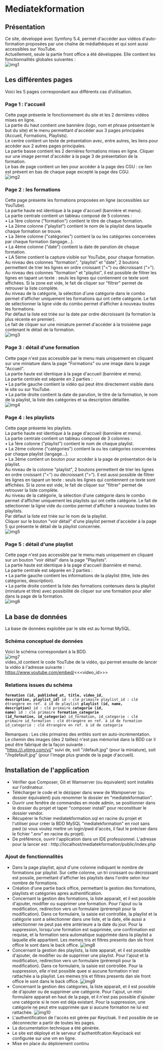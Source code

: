 # Mediatekformation
## Présentation
Ce site, développé avec Symfony 5.4, permet d'accéder aux vidéos d'auto-formation proposées par une chaîne de médiathèques et qui sont aussi accessibles sur YouTube.<br> 
Actuellement, seule la partie front office a été développée. Elle contient les fonctionnalités globales suivantes :<br>
![img1](https://github.com/CNED-SLAM/mediatekformation/assets/100127886/eed72688-c9e5-4509-ab44-7309d3e86041)
## Les différentes pages
Voici les 5 pages correspondant aux différents cas d’utilisation.
### Page 1 : l'accueil
Cette page présente le fonctionnement du site et les 2 dernières vidéos mises en ligne.<br>
La partie du haut contient une bannière (logo, nom et phrase présentant le but du site) et le menu permettant d'accéder aux 3 pages principales (Accueil, Formations, Playlists).<br>
Le centre contient un texte de présentation avec, entre autres, les liens pour accéder aux 2 autres pages principales.<br>
La partie basse contient les 2 dernières formations mises en ligne. Cliquer sur une image permet d'accéder à la page 3 de présentation de la formation.<br>
Le bas de page contient un lien pour accéder à la page des CGU : ce lien est présent en bas de chaque page excepté la page des CGU.<br>
![img2](https://github.com/CNED-SLAM/mediatekformation/assets/100127886/9168058b-7e21-4dc9-a6b8-d6299f5b16c9)
### Page 2 : les formations
Cette page présente les formations proposées en ligne (accessibles sur YouTube).<br>
La partie haute est identique à la page d'accueil (bannière et menu).<br>
La partie centrale contient un tableau composé de 5 colonnes :<br>
•	La 1ère colonne ("formation") contient le titre de chaque formation.<br>
•	La 2ème colonne ("playlist") contient le nom de la playlist dans laquelle chaque formation se trouve.<br>
•	La 3ème colonne ("catégories") contient la ou les catégories concernées par chaque formation (langage…).<br>
•	La 4ème colonne ("date") contient la date de parution de chaque formation.<br>
•	LA 5ème contient la capture visible sur YouTube, pour chaque formation.<br>
Au niveau des colonnes "formation", "playlist" et "date", 2 boutons permettent de trier les lignes en ordre croissant ("<") ou décroissant (">").<br>
Au niveau des colonnes "formation" et "playlist", il est possible de filtrer les lignes en tapant un texte : seuls les lignes qui contiennent ce texte sont affichées. Si la zone est vide, le fait de cliquer sur "filtrer" permet de retrouver la liste complète.<br> 
Au niveau de la catégorie, la sélection d'une catégorie dans le combo permet d'afficher uniquement les formations qui ont cette catégorie. Le fait de sélectionner la ligne vide du combo permet d'afficher à nouveau toutes les formations.<br>
Par défaut la liste est triée sur la date par ordre décroissant (la formation la plus récente en premier).<br>
Le fait de cliquer sur une miniature permet d'accéder à la troisième page contenant le détail de la formation.<br>
![img3](https://github.com/CNED-SLAM/mediatekformation/assets/100127886/6744b340-b6a2-41cb-ae43-18b4ba86f29e)
### Page 3 : détail d'une formation
Cette page n'est pas accessible par le menu mais uniquement en cliquant sur une miniature dans la page "Formations" ou une image dans la page "Accueil".<br>
La partie haute est identique à la page d'accueil (bannière et menu).<br>
La partie centrale est séparée en 2 parties :<br>
•	La partie gauche contient la vidéo qui peut être directement visible dans le site ou sur YouTube.<br>
•	La partie droite contient la date de parution, le titre de la formation, le nom de la playlist, la liste des catégories et sa description détaillée.<br>
![img4](https://github.com/CNED-SLAM/mediatekformation/assets/100127886/6c8b31ef-b650-4b69-8cf9-fbca8f340cde)
### Page 4 : les playlists
Cette page présente les playlists.<br>
La partie haute est identique à la page d'accueil (bannière et menu).<br>
La partie centrale contient un tableau composé de 3 colonnes :<br>
•	La 1ère colonne ("playlist") contient le nom de chaque playlist.<br>
•	La 2ème colonne ("catégories") contient la ou les catégories concernées par chaque playlist (langage…).<br>
•	La 3ème contient un bouton pour accéder à la page de présentation de la playlist.<br>
Au niveau de la colonne "playlist", 2 boutons permettent de trier les lignes en ordre croissant ("<") ou décroissant (">"). Il est aussi possible de filtrer les lignes en tapant un texte : seuls les lignes qui contiennent ce texte sont affichées. Si la zone est vide, le fait de cliquer sur "filtrer" permet de retrouver la liste complète.<br> 
Au niveau de la catégorie, la sélection d'une catégorie dans le combo permet d'afficher uniquement les playlists qui ont cette catégorie. Le fait de sélectionner la ligne vide du combo permet d'afficher à nouveau toutes les playlists.<br>
Par défaut la liste est triée sur le nom de la playlist.<br>
Cliquer sur le bouton "voir détail" d'une playlist permet d'accéder à la page 5 qui présente le détail de la playlist concernée.<br>
![img5](https://github.com/CNED-SLAM/mediatekformation/assets/100127886/83e4a279-3882-46d2-a7d8-b1b511c184b7)
### Page 5 : détail d'une playlist
Cette page n'est pas accessible par le menu mais uniquement en cliquant sur un bouton "voir détail" dans la page "Playlists".<br>
La partie haute est identique à la page d'accueil (bannière et menu).<br>
La partie centrale est séparée en 2 parties :<br>
•	La partie gauche contient les informations de la playlist (titre, liste des catégories, description).<br>
•	La partie droite contient la liste des formations contenues dans la playlist (miniature et titre) avec possibilité de cliquer sur une formation pour aller dans la page de la formation.<br>
![img6](https://github.com/CNED-SLAM/mediatekformation/assets/100127886/f72a1d0f-fcc7-4fea-bf91-5a3f301e96db)
## La base de données
La base de données exploitée par le site est au format MySQL.
### Schéma conceptuel de données
Voici le schéma correspondant à la BDD.<br>
![img7](https://github.com/CNED-SLAM/mediatekformation/assets/100127886/1f1f4c83-5955-4ae9-b2f2-a030055c1d3f)
<br>video_id contient le code YouTube de la vidéo, qui permet ensuite de lancer la vidéo à l'adresse suivante :<br>
https://www.youtube.com/embed/<<<video_id>>>
### Relations issues du schéma
<code><strong>formation (id, published_at, title, video_id, description, playlist_id)</strong>
id : clé primaire
playlist_id : clé étrangère en ref. à id de playlist
<strong>playlist (id, name, description)</strong>
id : clé primaire
<strong>categorie (id, name)</strong>
id : clé primaire
<strong>formation_categorie (id_formation, id_categorie)</strong>
id_formation, id_categorie : clé primaire
id_formation : clé étrangère en ref. à id de formation
id_categorie : clé étrangère en ref. à id de categorie</code>

Remarques : 
Les clés primaires des entités sont en auto-incrémentation.<br>
Le chemin des images (des 2 tailles) n'est pas mémorisé dans la BDD car il peut être fabriqué de la façon suivante :<br>
"https://i.ytimg.com/vi/" suivi de, soit "/default.jpg" (pour la miniature), soit "/hqdefault.jpg" (pour l'image plus grande de la page d'accueil).
## Installation de l'application
- Vérifier que Composer, Git et Wamserver (ou équivalent) sont installés sur l'ordinateur.
- Télécharger le code et le dézipper dans www de Wampserver (ou dossier équivalent) puis renommer le dossier en "mediatekformation".<br>
- Ouvrir une fenêtre de commandes en mode admin, se positionner dans le dossier du projet et taper "composer install" pour reconstituer le dossier vendor.<br>
- Récupérer le fichier mediatekformation.sql en racine du projet et l'utiliser pour créer la BDD MySQL "mediatekformation" en root sans pwd (si vous voulez mettre un login/pwd d'accès, il faut le préciser dans le fichier ".env" en racine du projet).<br>
- De préférence, ouvrir l'application dans un IDE professionnel. L'adresse pour la lancer est : http://localhost/mediatekformation/public/index.php<br>

### Ajout de fonctionnalités
- Dans la page playlist, ajout d'une colonne indiquant le nombre de formations par playlist. Sur cette colonne, un tri croissant ou décroissant est possile, permettant d'afficher les playlists dans l'ordre selon leur nombre de formations.
- Création d'une partie back office, permettant la gestion des formations, playlists et catégories apres authentification.
- Concernant la gestion des formations, la liste apparait, et il est possible d'ajouter, modifier ou supprimer une formation. Pour l'ajout ou la modification, redirection vers un formulaire (prérempli pour la modification). Dans ce formulaire, la saisie est controllée, la playlist et la catégorie sont a sélectionner dans une liste, et la date, elle aussi a sélectionner ne peut pas etre antérieure a la date du jour.
Pour la suppression, lorsqu'une formation est supprimée, une confirmation est requise, et la formation sera automatique supprimée dans la playlist a laquelle elle appartient.
Les memes tris et filtres presents dan sle front office le sont dans le back office.
![img8](https://github.com/Naama390/mediatekformation/blob/master/IMG/UML%20gestion%20des%20formations.jpg)
- Concernant la gestion des playlists, la liste apparait, et il est possible d'ajouter, de modifier ou de supprimer une playlist. Pour l'ajout et la modification, redirection vers un formulaire (prérempli pour la modification). Dans ce formulaire, la saisie est controllée.
Pour la suppression, elle n'est possible quee si aucune formation n'est rattachée a la playlist. 
Les memes tris et filtres presents dan sle front office le sont dans le back office.
![img9](https://github.com/Naama390/mediatekformation/blob/master/IMG/UML%20gestion%20des%20playlists.jpeg)
- Concernant la gestion des catégories, la liste apparait, et il est possible de d'ajouter ou de supprimer une catégorie. Pour l'ajout, un mini formulaire apparait en haut de la page, et il n'est pas possible d'ajouter une catégorie si le nom est déja existant.
Pour la suppression, une catégorie ne peut etre supprimée que si aucune formation ne lui est rattachée.
![img10](https://github.com/Naama390/mediatekformation/blob/master/IMG/UML%20gestion%20des%20cat%C3%A9gories.jpg)
- L'authentification de l'accès est gérée par Keycloak. Il est possible de se déconnecter a partir de toutes les pages.
- La documentation technique a été générée.
- Le site est déployé et le serveur d'authentifcation Keycloack est configurée sur une vm en ligne.
- Mise en place du déploiement continu